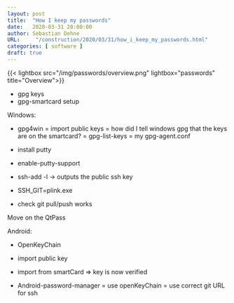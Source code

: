 ```yaml
---
layout: post
title:  "How I keep my passwords"
date:   2020-03-31 20:00:00
author: Sebastian Dehne
URL:     "/construction/2020/03/31/how_i_keep_my_passwords.html"
categories: [ software ]
draft: true
---
```


{{< lightbox src="/img/passwords/overview.png" lightbox="passwords" title="Overview">}}


- gpg keys
- gpg-smartcard setup

Windows:
- gpg4win
= import public keys
= how did I tell windows gpg that the keys are on the smartcard?
= gpg-list-keys
= my gpg-agent.conf

- install putty
- enable-putty-support
- ssh-add -l -> outputs the public ssh key

- SSH_GIT=plink.exe
- check git pull/push works

Move on the QtPass

Android:
- OpenKeyChain
- import public key
- import from smartCard
=> key is now verified

- Android-password-manager
= use openKeyChain
= use correct git URL for ssh
